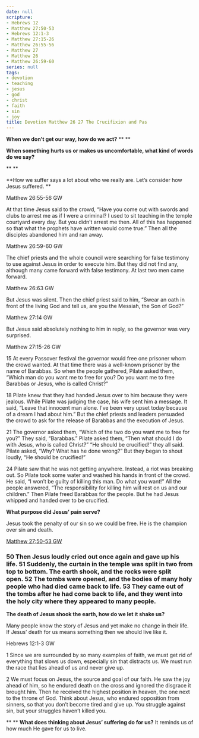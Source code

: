 ```yaml
---
date: null
scripture:
- Hebrews 12
- Matthew 27:50-53
- Hebrews 12:1-3
- Matthew 27:15-26
- Matthew 26:55-56
- Matthew 27
- Matthew 26
- Matthew 26:59-60
series: null
tags:
- devotion
- teaching
- jesus
- god
- christ
- faith
- sin
- joy
title: Devotion Matthew 26 27 The Crucifixion and Pas
---
```



**When we don’t get our way, how do we act?**
**
**

**When something hurts us or makes us uncomfortable, what kind of words do we say?**

**
**

**How we suffer says a lot about who we really are. Let’s consider how Jesus suffered. **

Matthew 26:55-56 GW

At that time Jesus said to the crowd, “Have you come out with swords and clubs to arrest me as if I were a criminal? I used to sit teaching in the temple courtyard every day. But you didn’t arrest me then. All of this has happened so that what the prophets have written would come true.” Then all the disciples abandoned him and ran away.

Matthew 26:59-60 GW

The chief priests and the whole council were searching for false testimony to use against Jesus in order to execute him. But they did not find any, although many came forward with false testimony. At last two men came forward.

Matthew 26:63 GW

But Jesus was silent. Then the chief priest said to him, “Swear an oath in front of the living God and tell us, are you the Messiah, the Son of God?”

Matthew 27:14 GW

But Jesus said absolutely nothing to him in reply, so the governor was very surprised.

Matthew 27:15-26 GW

15 At every Passover festival the governor would free one prisoner whom the crowd wanted. At that time there was a well-known prisoner by the name of Barabbas. So when the people gathered, Pilate asked them, “Which man do you want me to free for you? Do you want me to free Barabbas or Jesus, who is called Christ?”

18 Pilate knew that they had handed Jesus over to him because they were jealous. While Pilate was judging the case, his wife sent him a message. It said, “Leave that innocent man alone. I’ve been very upset today because of a dream I had about him.” But the chief priests and leaders persuaded the crowd to ask for the release of Barabbas and the execution of Jesus.

21 The governor asked them, “Which of the two do you want me to free for you?” They said, “Barabbas.” Pilate asked them, “Then what should I do with Jesus, who is called Christ?” “He should be crucified!” they all said. Pilate asked, “Why? What has he done wrong?” But they began to shout loudly, “He should be crucified!”

24 Pilate saw that he was not getting anywhere. Instead, a riot was breaking out. So Pilate took some water and washed his hands in front of the crowd. He said, “I won’t be guilty of killing this man. Do what you want!” All the people answered, “The responsibility for killing him will rest on us and our children.” Then Pilate freed Barabbas for the people. But he had Jesus whipped and handed over to be crucified.

**What purpose did Jesus’ pain serve?**

Jesus took the penalty of our sin so we could be free. He is the champion over sin and death.

[Matthew 27:50-53](https://my.bible.com/bible/70/MAT.27.GW)[ GW](https://my.bible.com/versions/70)

### 50 Then Jesus loudly cried out once again and gave up his life. 51 Suddenly, the curtain in the temple was split in two from top to bottom. The earth shook, and the rocks were split open. 52 The tombs were opened, and the bodies of many holy people who had died came back to life. 53 They came out of the tombs after he had come back to life, and they went into the holy city where they appeared to many people.

**The death of Jesus shook the earth, how do we let it shake us?**

Many people know the story of Jesus and yet make no change in their life. If Jesus’ death for us means something then we should live like it.

Hebrews 12:1-3 GW

1 Since we are surrounded by so many examples of faith, we must get rid of everything that slows us down, especially sin that distracts us. We must run the race that lies ahead of us and never give up.

2 We must focus on Jesus, the source and goal of our faith. He saw the joy ahead of him, so he endured death on the cross and ignored the disgrace it brought him. Then he received the highest position in heaven, the one next to the throne of God. Think about Jesus, who endured opposition from sinners, so that you don’t become tired and give up. You struggle against sin, but your struggles haven’t killed you.

**
**
**What does thinking about Jesus’ suffering do for us?**
It reminds us of how much He gave for us to live.
